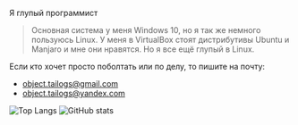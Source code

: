 Я глупый программист

> Основная система у меня Windows 10, но я так же немного пользуюсь Linux. У меня в VirtualBox стоят дистрибутивы Ubuntu и Manjaro и мне они нравятся. Но я все ещё глупый в Linux.

Если кто хочет просто поболтать или по делу, то пишите на почту:
- object.tailogs@gmail.com
- object.tailogs@yandex.com

![Top Langs](https://github-readme-stats.vercel.app/api/top-langs/?username=tailogs&theme=dracula&hide_border=true) ![GitHub stats](https://github-readme-stats.vercel.app/api?username=tailogs&show_icons=true&theme=dracula&hide_border=true) 
